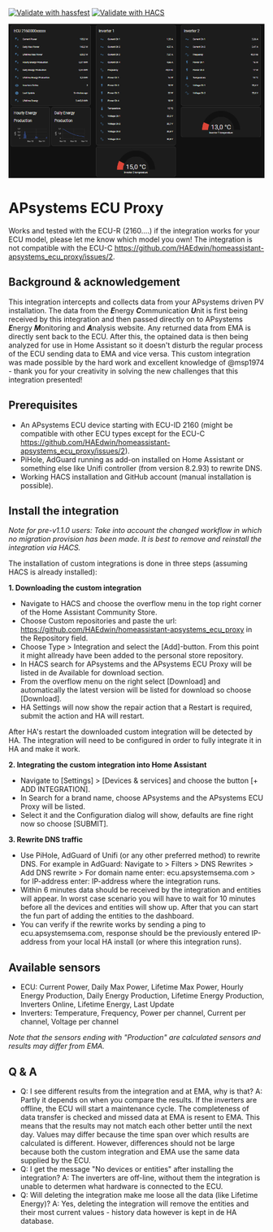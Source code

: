 [![Validate with hassfest](https://github.com/HAEdwin/homeassistant-apsystems_ecu_proxy/actions/workflows/hassfest.yaml/badge.svg)](https://github.com/HAEdwin/homeassistant-apsystems_ecu_proxy/actions/workflows/hassfest.yaml)
[![Validate with HACS](https://github.com/HAEdwin/homeassistant-apsystems_ecu_proxy/actions/workflows/validatewithhacs.yml/badge.svg)](https://github.com/HAEdwin/homeassistant-apsystems_ecu_proxy/actions/workflows/validatewithhacs.yml)

![Home Assistant Dashboard](https://github.com/HAEdwin/homeassistant-apsystems_ecu_proxy/blob/main/Capture.PNG)
# APsystems ECU Proxy
Works and tested with the ECU-R (2160....) if the integration works for your ECU model, please let me know which model you own!
The integration is not compatible with the ECU-C https://github.com/HAEdwin/homeassistant-apsystems_ecu_proxy/issues/2.

## Background & acknowledgement
This integration intercepts and collects data from your APsystems driven PV installation. 
The data from the ***E***nergy ***C***ommunication ***U***nit is first being received by this integration and then passed directly on to APsystems ***E***nergy ***M***onitoring and ***A***nalysis website.
Any returned data from EMA is directly sent back to the ECU. After this, the optained data is then being analyzed for use in Home Assistant so it doesn't disturb the regular process of the ECU sending data to EMA and vice versa.
This custom integration was made possible by the hard work and excellent knowledge of @msp1974 - thank you for your creativity in solving the new challenges that this integration presented!

## Prerequisites
- An APsystems ECU device starting with ECU-ID 2160 (might be compatible with other ECU types except for the ECU-C https://github.com/HAEdwin/homeassistant-apsystems_ecu_proxy/issues/2).
- PiHole, AdGuard running as add-on installed on Home Assistant or something else like Unifi controller (from version 8.2.93) to rewrite DNS.
- Working HACS installation and GitHub account (manual installation is possible).

## Install the integration
_Note for pre-v1.1.0 users:
Take into account the changed workflow in which no migration provision has been made.
It is best to remove and reinstall the integration via HACS._

The installation of custom integrations is done in three steps (assuming HACS is already installed):

**1. Downloading the custom integration**
- Navigate to HACS and choose the overflow menu in the top right corner of the Home Assistant Community Store.
- Choose Custom repositories and paste the url: https://github.com/HAEdwin/homeassistant-apsystems_ecu_proxy in the Repository field.
- Choose Type > Integration and select the [Add]-button.
From this point it might allready have been added to the personal store repository.
- In HACS search for APsystems and the APsystems ECU Proxy will be listed in de Available for download section.
- From the overflow menu on the right select [Download] and automatically the latest version will be listed for download so choose [Download].
- HA Settings will now show the repair action that a Restart is required, submit the action and HA will restart.

After HA's restart the downloaded custom integration will be detected by HA.
The integration will need to be configured in order to fully integrate it in HA and make it work.

**2. Integrating the custom integration into Home Assistant**
- Navigate to [Settings] > [Devices & services] and choose the button [+ ADD INTEGRATION].
- In Search for a brand name, choose APsystems and the APsystems ECU Proxy will be listed.
- Select it and the Configuration dialog will show, defaults are fine right now so choose [SUBMIT].

**3. Rewrite DNS traffic**
- Use PiHole, AdGuard of Unifi (or any other preferred method) to rewrite DNS. For example in AdGuard: Navigate to > Filters > DNS Rewrites > Add DNS rewrite > For domain name enter: ecu.apsystemsema.com > for IP-address enter: IP-address where the integration runs.
- Within 6 minutes data should be received by the integration and entities will appear. In worst case scenario you will have to wait for 10 minutes before all the devices and entities will show up. After that you can start the fun part of adding the entities to the dashboard.
- You can verify if the rewrite works by sending a ping to ecu.apsystemsema.com, response should be the previously entered IP-address from your local HA install (or where this integration runs).

## Available sensors
- ECU: Current Power, Daily Max Power, Lifetime Max Power, Hourly Energy Production, Daily Energy Production, Lifetime Energy Production, Inverters Online, Lifetime Energy, Last Update
- Inverters: Temperature, Frequency, Power per channel, Current per channel, Voltage per channel

_Note that the sensors ending with "Production" are calculated sensors and results may differ from EMA._

## Q & A
- Q: I see different results from the integration and at EMA, why is that?
A: Partly it depends on when you compare the results. If the inverters are offline, the ECU will start a maintenance cycle. The completeness of data transfer is checked and missed data at EMA is resent to EMA. This means that the results may not match each other better until the next day. Values ​​may differ because the time span over which results are calculated is different. However, differences should not be large because both the custom integration and EMA use the same data supplied by the ECU.
- Q: I get the message "No devices or entities" after installing the integration?
A: The inverters are off-line, without them the integration is unable to determen what hardware is connected to the ECU.
- Q: Will deleting the integration make me loose all the data (like Lifetime Energy)?
A: Yes, deleting the integration will remove the entities and their most current values - history data however is kept in de HA database.

